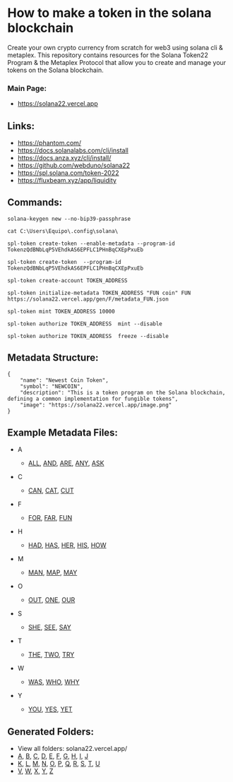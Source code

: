 # How to make a token in the solana blockchain

Create your own crypto currency from scratch for web3 using solana cli & metaplex. This repository contains resources for the Solana Token22 Program & the Metaplex Protocol that allow you to create and manage your tokens on the Solana blockchain.

### Main Page:
  - https://solana22.vercel.app


## Links:
  - https://phantom.com/
  - https://docs.solanalabs.com/cli/install
  - https://docs.anza.xyz/cli/install/
  - https://github.com/webduno/solana22
  - https://spl.solana.com/token-2022
  - https://fluxbeam.xyz/app/liquidity



## Commands:

```
solana-keygen new --no-bip39-passphrase

cat C:\Users\Equipo\.config\solana\

spl-token create-token --enable-metadata --program-id TokenzQdBNbLqP5VEhdkAS6EPFLC1PHnBqCXEpPxuEb

spl-token create-token  --program-id TokenzQdBNbLqP5VEhdkAS6EPFLC1PHnBqCXEpPxuEb

spl-token create-account TOKEN_ADDRESS

spl-token initialize-metadata TOKEN_ADDRESS "FUN coin" FUN https://solana22.vercel.app/gen/F/metadata_FUN.json

spl-token mint TOKEN_ADDRESS 10000  

spl-token authorize TOKEN_ADDRESS  mint --disable

spl-token authorize TOKEN_ADDRESS  freeze --disable
```

## Metadata Structure:
```
{
    "name": "Newest Coin Token",
    "symbol": "NEWCOIN",
    "description": "This is a token program on the Solana blockchain, defining a common implementation for fungible tokens",
    "image": "https://solana22.vercel.app/image.png"
}    
```


## Example Metadata Files:

- A
  - [ALL](https://solana22.vercel.app/gen/A/metadata_ALL.json), [AND](https://solana22.vercel.app/gen/A/metadata_AND.json), [ARE](https://solana22.vercel.app/gen/A/metadata_ARE.json), [ANY](https://solana22.vercel.app/gen/A/metadata_ANY.json), [ASK](https://solana22.vercel.app/gen/A/metadata_ASK.json)

- C
  - [CAN](https://solana22.vercel.app/gen/C/metadata_CAN.json), [CAT](https://solana22.vercel.app/gen/C/metadata_CAT.json), [CUT](https://solana22.vercel.app/gen/C/metadata_CUT.json)

- F
  - [FOR](https://solana22.vercel.app/gen/F/metadata_FOR.json), [FAR](https://solana22.vercel.app/gen/F/metadata_FAR.json), [FUN](https://solana22.vercel.app/gen/F/metadata_FUN.json)

- H
  - [HAD](https://solana22.vercel.app/gen/H/metadata_HAD.json), [HAS](https://solana22.vercel.app/gen/H/metadata_HAS.json), [HER](https://solana22.vercel.app/gen/H/metadata_HER.json), [HIS](https://solana22.vercel.app/gen/H/metadata_HIS.json), [HOW](https://solana22.vercel.app/gen/H/metadata_HOW.json)

- M
  - [MAN](https://solana22.vercel.app/gen/M/metadata_MAN.json), [MAP](https://solana22.vercel.app/gen/M/metadata_MAP.json), [MAY](https://solana22.vercel.app/gen/M/metadata_MAY.json)

- O
  - [OUT](https://solana22.vercel.app/gen/O/metadata_OUT.json), [ONE](https://solana22.vercel.app/gen/O/metadata_ONE.json), [OUR](https://solana22.vercel.app/gen/O/metadata_OUR.json)

- S
  - [SHE](https://solana22.vercel.app/gen/S/metadata_SHE.json), [SEE](https://solana22.vercel.app/gen/S/metadata_SEE.json), [SAY](https://solana22.vercel.app/gen/S/metadata_SAY.json)

- T
  - [THE](https://solana22.vercel.app/gen/T/metadata_THE.json), [TWO](https://solana22.vercel.app/gen/T/metadata_TWO.json), [TRY](https://solana22.vercel.app/gen/T/metadata_TRY.json)

- W
  - [WAS](https://solana22.vercel.app/gen/W/metadata_WAS.json), [WHO](https://solana22.vercel.app/gen/W/metadata_WHO.json), [WHY](https://solana22.vercel.app/gen/W/metadata_WHY.json)

- Y
  - [YOU](https://solana22.vercel.app/gen/Y/metadata_YOU.json), [YES](https://solana22.vercel.app/gen/Y/metadata_YES.json), [YET](https://solana22.vercel.app/gen/Y/metadata_YET.json)



## Generated Folders:
  - View all folders: solana22.vercel.app/
  - [A](solana22.vercel.app/A), [B](solana22.vercel.app/B), [C](solana22.vercel.app/C), [D](solana22.vercel.app/D), [E](solana22.vercel.app/E), [F](solana22.vercel.app/F), [G](solana22.vercel.app/G), [H](solana22.vercel.app/H), [I](solana22.vercel.app/I), [J](solana22.vercel.app/J)
  - [K](solana22.vercel.app/K), [L](solana22.vercel.app/L), [M](solana22.vercel.app/M), [N](solana22.vercel.app/N), [O](solana22.vercel.app/O), [P](solana22.vercel.app/P), [Q](solana22.vercel.app/Q), [R](solana22.vercel.app/R), [S](solana22.vercel.app/S), [T](solana22.vercel.app/T), [U](solana22.vercel.app/U)
  - [V](solana22.vercel.app/V), [W](solana22.vercel.app/W), [X](solana22.vercel.app/X), [Y](solana22.vercel.app/Y), [Z](solana22.vercel.app/Z)

